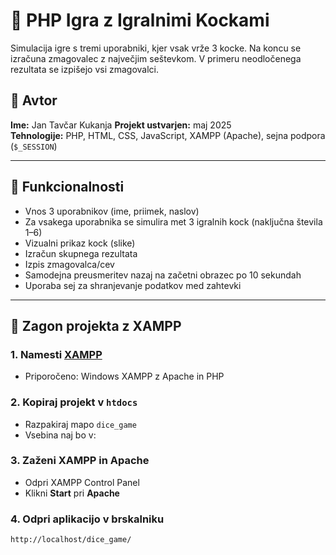 # 🎲 PHP Igra z Igralnimi Kockami

Simulacija igre s tremi uporabniki, kjer vsak vrže 3 kocke. Na koncu se izračuna zmagovalec z največjim seštevkom. V primeru neodločenega rezultata se izpišejo vsi zmagovalci.

## 📌 Avtor

**Ime:** Jan Tavčar Kukanja
**Projekt ustvarjen:** maj 2025  
**Tehnologije:** PHP, HTML, CSS, JavaScript, XAMPP (Apache), sejna podpora (`$_SESSION`)

---

## 🧩 Funkcionalnosti

- Vnos 3 uporabnikov (ime, priimek, naslov)
- Za vsakega uporabnika se simulira met 3 igralnih kock (naključna števila 1–6)
- Vizualni prikaz kock (slike)
- Izračun skupnega rezultata
- Izpis zmagovalca/cev
- Samodejna preusmeritev nazaj na začetni obrazec po 10 sekundah
- Uporaba sej za shranjevanje podatkov med zahtevki

---

## 🚀 Zagon projekta z XAMPP

### 1. Namesti [XAMPP](https://www.apachefriends.org/index.html)

- Priporočeno: Windows XAMPP z Apache in PHP

### 2. Kopiraj projekt v `htdocs`

- Razpakiraj mapo `dice_game`
- Vsebina naj bo v:

### 3. Zaženi XAMPP in Apache

- Odpri XAMPP Control Panel
- Klikni **Start** pri **Apache**

### 4. Odpri aplikacijo v brskalniku

```bash
http://localhost/dice_game/

